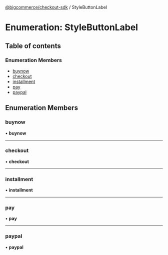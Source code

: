 [@bigcommerce/checkout-sdk](../README.md) / StyleButtonLabel

# Enumeration: StyleButtonLabel

## Table of contents

### Enumeration Members

- [buynow](StyleButtonLabel.md#buynow)
- [checkout](StyleButtonLabel.md#checkout)
- [installment](StyleButtonLabel.md#installment)
- [pay](StyleButtonLabel.md#pay)
- [paypal](StyleButtonLabel.md#paypal)

## Enumeration Members

### buynow

• **buynow**

___

### checkout

• **checkout**

___

### installment

• **installment**

___

### pay

• **pay**

___

### paypal

• **paypal**
